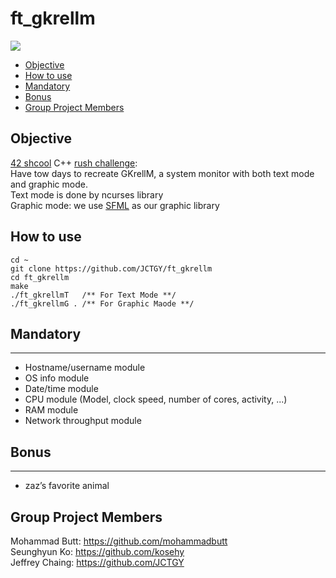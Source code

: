 # ft_gkrellm

![](resources/ft_gkrellm.gif)

* [Objective](#objective)
* [How to use](#how-to-use)
* [Mandatory](#mandatory)
* [Bonus](#bonus)
* [Group Project Members](#Group-Project-Members)

## Objective
[42 shcool](https://www.42.us.org/) C++ [rush challenge](resources/rush01.en.pdf): \
Have tow days to recreate GKrellM, a system monitor with both text mode and graphic mode. \
Text mode is done by ncurses library \
Graphic mode: we use [SFML](https://www.sfml-dev.org/) as our graphic library

## How to use

```
cd ~
git clone https://github.com/JCTGY/ft_gkrellm
cd ft_gkrellm
make
./ft_gkrellmT   /** For Text Mode **/
./ft_gkrellmG . /** For Graphic Maode **/
```

## Mandatory
---
* Hostname/username module
* OS info module
* Date/time module
* CPU module (Model, clock speed, number of cores, activity, ...)
* RAM module
* Network throughput module 

## Bonus
---
* zaz’s favorite animal

## Group Project Members
Mohammad Butt: https://github.com/mohammadbutt \
Seunghyun Ko: https://github.com/kosehy \
Jeffrey Chaing: https://github.com/JCTGY
